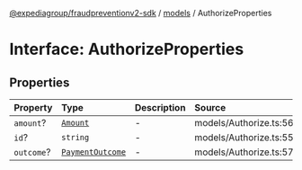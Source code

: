 [@expediagroup/fraudpreventionv2-sdk](../../index.md) / [models](../index.md) / AuthorizeProperties

# Interface: AuthorizeProperties

## Properties

| Property | Type | Description | Source |
| :------ | :------ | :------ | :------ |
| `amount`? | [`Amount`](../classes/Amount.md) | - | models/Authorize.ts:56 |
| `id`? | `string` | - | models/Authorize.ts:55 |
| `outcome`? | [`PaymentOutcome`](../classes/PaymentOutcome.md) | - | models/Authorize.ts:57 |

